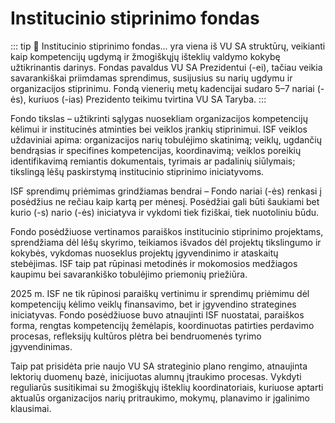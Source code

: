 <script setup>
import PersonAvatar from '../../components/PersonAvatar.vue'
import TeamAvatarLayout from "@/TeamAvatarLayout.vue";
import { getPersonsByColumn } from "@/lib/personUtils";

const isf = getPersonsByColumn("Darinys", "VU SA Institucinio stiprinimo fondas", "dariniai");

</script>


# Institucinio stiprinimo fondas

<TeamAvatarLayout :members="isf" :showTitle="true" :showPadalinys="false" />

::: tip 📖 Institucinio stiprinimo fondas...
yra viena iš VU SA struktūrų, veikianti kaip kompetencijų ugdymą ir žmogiškųjų išteklių valdymo kokybę užtikrinantis darinys. Fondas pavaldus VU SA Prezidentui (-ei), tačiau veikia savarankiškai priimdamas sprendimus, susijusius su narių ugdymu ir organizacijos stiprinimu. Fondą vienerių metų kadencijai sudaro 5–7 nariai (-ės), kuriuos (-ias) Prezidento teikimu tvirtina VU SA Taryba.
:::

Fondo tikslas – užtikrinti sąlygas nuosekliam organizacijos kompetencijų kėlimui ir institucinės atminties bei veiklos įrankių stiprinimui. ISF veiklos uždaviniai apima: organizacijos narių tobulėjimo skatinimą; veiklų, ugdančių bendrąsias ir specifines kompetencijas, koordinavimą; veiklos poreikių identifikavimą remiantis dokumentais, tyrimais ar padalinių siūlymais; tikslingą lėšų paskirstymą institucinio stiprinimo iniciatyvoms. 

ISF sprendimų priėmimas grindžiamas bendrai – Fondo nariai (-ės) renkasi į posėdžius ne rečiau kaip kartą per mėnesį. Posėdžiai gali būti šaukiami bet kurio (-s) nario (-ės) iniciatyva ir vykdomi tiek fiziškai, tiek nuotoliniu būdu. 

Fondo posėdžiuose vertinamos paraiškos institucinio stiprinimo projektams, sprendžiama dėl lėšų skyrimo, teikiamos išvados dėl projektų tikslingumo ir kokybės, vykdomas nuoseklus projektų įgyvendinimo ir ataskaitų stebėjimas. ISF taip pat rūpinasi metodinės ir mokomosios medžiagos kaupimu bei savarankiško tobulėjimo priemonių priežiūra. 

2025 m. ISF ne tik rūpinosi paraiškų vertinimu ir sprendimų priėmimu dėl kompetencijų kėlimo veiklų finansavimo, bet ir įgyvendino strategines iniciatyvas. Fondo posėdžiuose buvo atnaujinti ISF nuostatai, paraiškos forma, rengtas kompetencijų žemėlapis, koordinuotas patirties perdavimo procesas, refleksijų kultūros plėtra bei bendruomenės tyrimo įgyvendinimas. 

Taip pat prisidėta prie naujo VU SA strateginio plano rengimo, atnaujinta lektorių duomenų bazė, inicijuotas alumnų įtraukimo procesas. Vykdyti reguliarūs susitikimai su žmogiškųjų išteklių koordinatoriais, kuriuose aptarti aktualūs organizacijos narių pritraukimo, mokymų, planavimo ir įgalinimo klausimai. 
